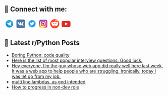 ## 🔎 Connect with me:
[<img src="https://github.com/bullbesh/bullbesh/blob/main/images/Telegram.png" width="32" height="32" />](https://t.me/bullbesh)
[<img src="https://github.com/bullbesh/bullbesh/blob/main/images/VK.png" width="32" height="32" />](https://vk.com/bullbesh)
[<img src="https://github.com/bullbesh/bullbesh/blob/main/images/Twitter.png" width="32" height="32" />](https://twitter.com/bullbesh1)
[<img src="https://github.com/bullbesh/bullbesh/blob/main/images/Instagram.png" width="32" height="32" />](https://www.instagram.com/bullbesh)
[<img src="https://github.com/bullbesh/bullbesh/blob/main/images/Reddit.png" width="32" height="32" />](https://www.reddit.com/user/bullbesh)
[<img src="https://github.com/bullbesh/bullbesh/blob/main/images/YouTube.png" width="32" height="32" />](https://www.youtube.com/channel/UCtfjRs6uzgq5mfm8S06WTcg)

## 📕 Latest r/Python Posts
<!-- BLOG-POST-LIST:START -->
- [Boring Python: code quality](https://www.reddit.com/r/Python/comments/zq4b4p/boring_python_code_quality/)
- [Here is the list of most popular interview questions. Good luck.](https://www.reddit.com/r/Python/comments/zq3tur/here_is_the_list_of_most_popular_interview/)
- [Hey everyone, I’m the guy whose web app did really well here last week. It was a web app to help people who are struggling. Ironically, today I was let go from my job.](https://www.reddit.com/r/Python/comments/zq3sbt/hey_everyone_im_the_guy_whose_web_app_did_really/)
- [multi line lambdas, as god intended](https://www.reddit.com/r/Python/comments/zq2b1f/multi_line_lambdas_as_god_intended/)
- [How to progress in non-dev role](https://www.reddit.com/r/Python/comments/zq1tw5/how_to_progress_in_nondev_role/)
<!-- BLOG-POST-LIST:END -->
